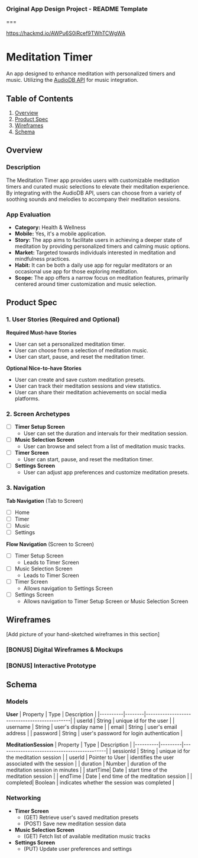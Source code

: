 ### Original App Design Project - README Template
===

https://hackmd.io/AWPu6S0iRcef9TWhTCWgWA

# **Meditation Timer**

An app designed to enhance meditation with personalized timers and music. Utilizing the [AudioDB API](https://www.theaudiodb.com/api_guide.php) for music integration.

## Table of Contents

1. [Overview](#Overview)
2. [Product Spec](#Product-Spec)
3. [Wireframes](#Wireframes)
4. [Schema](#Schema)

## Overview

### Description

The Meditation Timer app provides users with customizable meditation timers and curated music selections to elevate their meditation experience. By integrating with the AudioDB API, users can choose from a variety of soothing sounds and melodies to accompany their meditation sessions.

### App Evaluation

- **Category:** Health & Wellness
- **Mobile:** Yes, it's a mobile application.
- **Story:** The app aims to facilitate users in achieving a deeper state of meditation by providing personalized timers and calming music options.
- **Market:** Targeted towards individuals interested in meditation and mindfulness practices.
- **Habit:** It can be both a daily use app for regular meditators or an occasional use app for those exploring meditation.
- **Scope:** The app offers a narrow focus on meditation features, primarily centered around timer customization and music selection.

## Product Spec

### 1. User Stories (Required and Optional)

**Required Must-have Stories**

* User can set a personalized meditation timer.
* User can choose from a selection of meditation music.
* User can start, pause, and reset the meditation timer.

**Optional Nice-to-have Stories**

* User can create and save custom meditation presets.
* User can track their meditation sessions and view statistics.
* User can share their meditation achievements on social media platforms.

### 2. Screen Archetypes

- [ ] **Timer Setup Screen**
  * User can set the duration and intervals for their meditation session.
- [ ] **Music Selection Screen**
  * User can browse and select from a list of meditation music tracks.
- [ ] **Timer Screen**
  * User can start, pause, and reset the meditation timer.
- [ ] **Settings Screen**
  * User can adjust app preferences and customize meditation presets.

### 3. Navigation

**Tab Navigation** (Tab to Screen)

- [ ] Home
- [ ] Timer
- [ ] Music
- [ ] Settings

**Flow Navigation** (Screen to Screen)

- [ ] Timer Setup Screen
  * Leads to Timer Screen
- [ ] Music Selection Screen
  * Leads to Timer Screen
- [ ] Timer Screen
  * Allows navigation to Settings Screen
- [ ] Settings Screen
  * Allows navigation to Timer Setup Screen or Music Selection Screen

## Wireframes

[Add picture of your hand-sketched wireframes in this section]

### [BONUS] Digital Wireframes & Mockups

### [BONUS] Interactive Prototype

## Schema 

### Models

**User**
| Property | Type   | Description                                  |
|----------|--------|----------------------------------------------|
| userId   | String | unique id for the user                       |
| username | String | user's display name                          |
| email    | String | user's email address                         |
| password | String | user's password for login authentication     |

**MeditationSession**
| Property | Type    | Description                                 |
|----------|---------|---------------------------------------------|
| sessionId | String | unique id for the meditation session        |
| userId   | Pointer to User | identifies the user associated with the session |
| duration | Number  | duration of the meditation session in minutes |
| startTime| Date    | start time of the meditation session        |
| endTime  | Date    | end time of the meditation session          |
| completed| Boolean | indicates whether the session was completed |

### Networking

- **Timer Screen**
  - (GET) Retrieve user's saved meditation presets
  - (POST) Save new meditation session data
- **Music Selection Screen**
  - (GET) Fetch list of available meditation music tracks
- **Settings Screen**
  - (PUT) Update user preferences and settings

